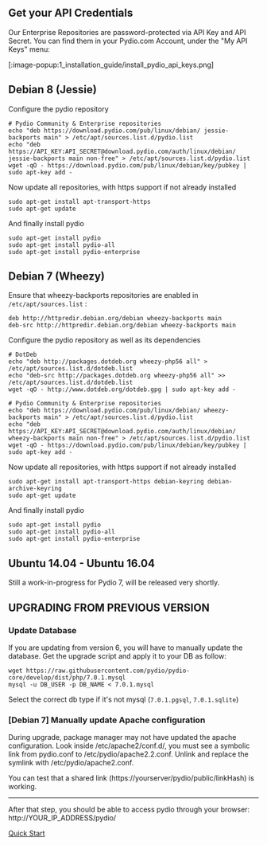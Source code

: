 ## Get your API Credentials

Our Enterprise Repositories are password-protected via API Key and API Secret. You can find them in your Pydio.com Account, under the "My API Keys" menu:

[:image-popup:1_installation_guide/install_pydio_api_keys.png]

## Debian 8 (Jessie)

Configure the pydio repository

    # Pydio Community & Enterprise repositories
    echo "deb https://download.pydio.com/pub/linux/debian/ jessie-backports main" > /etc/apt/sources.list.d/pydio.list
    echo "deb https://API_KEY:API_SECRET@download.pydio.com/auth/linux/debian/ jessie-backports main non-free" > /etc/apt/sources.list.d/pydio.list    
    wget -qO - https://download.pydio.com/pub/linux/debian/key/pubkey | sudo apt-key add -

Now update all repositories, with https support if not already installed

    sudo apt-get install apt-transport-https
    sudo apt-get update

And finally install pydio

    sudo apt-get install pydio
    sudo apt-get install pydio-all
    sudo apt-get install pydio-enterprise

## Debian 7 (Wheezy)

Ensure that wheezy-backports repositories are enabled in `/etc/apt/sources.list` :

    deb http://httpredir.debian.org/debian wheezy-backports main
    deb-src http://httpredir.debian.org/debian wheezy-backports main

Configure the pydio repository as well as its dependencies

    # DotDeb
    echo "deb http://packages.dotdeb.org wheezy-php56 all" > /etc/apt/sources.list.d/dotdeb.list
    echo "deb-src http://packages.dotdeb.org wheezy-php56 all" >> /etc/apt/sources.list.d/dotdeb.list
    wget -qO - http://www.dotdeb.org/dotdeb.gpg | sudo apt-key add -

    # Pydio Community & Enterprise repositories
    echo "deb https://download.pydio.com/pub/linux/debian/ wheezy-backports main" > /etc/apt/sources.list.d/pydio.list
    echo "deb https://API_KEY:API_SECRET@download.pydio.com/auth/linux/debian/ wheezy-backports main non-free" > /etc/apt/sources.list.d/pydio.list    
    wget -qO - https://download.pydio.com/pub/linux/debian/key/pubkey | sudo apt-key add -

Now update all repositories, with https support if not already installed

    sudo apt-get install apt-transport-https debian-keyring debian-archive-keyring
    sudo apt-get update

And finally install pydio

    sudo apt-get install pydio
    sudo apt-get install pydio-all
    sudo apt-get install pydio-enterprise


## Ubuntu 14.04 - Ubuntu 16.04

Still a work-in-progress for Pydio 7, will be released very shortly.

## UPGRADING FROM PREVIOUS VERSION

### Update Database

If you are updating from version 6, you will have to manually update the database. Get the upgrade script and apply it to your DB as follow: 

    wget https://raw.githubusercontent.com/pydio/pydio-core/develop/dist/php/7.0.1.mysql
    mysql -u DB_USER -p DB_NAME < 7.0.1.mysql 

Select the correct db type if it's not mysql (`7.0.1.pgsql`, `7.0.1.sqlite`)

### [Debian 7] Manually update Apache configuration

During upgrade, package manager may not have updated the apache configuration. Look inside /etc/apache2/conf.d/, you must see a symbolic link
from pydio.conf to /etc/pydio/apache2.2.conf. Unlink and replace the symlink with /etc/pydio/apache2.conf. 

You can test that a shared link (https://yourserver/pydio/public/linkHash) is working.


-----

After that step, you should be able to access pydio through your browser: http://YOUR_IP_ADDRESS/pydio/

[Quick Start](http://pydio.com/en/docs/v7-enterprise/quick-start)


